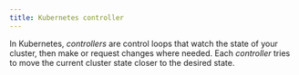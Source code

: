 ```yaml
---
title: Kubernetes controller
---
```


In Kubernetes, *controllers* are control loops that watch the state of your cluster, then make or request changes where needed. Each *controller* tries to move the current cluster state closer to the desired state. 